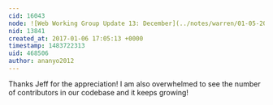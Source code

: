 ```yaml
---
cid: 16043
node: ![Web Working Group Update 13: December](../notes/warren/01-05-2017/web-working-group-update-13-december)
nid: 13841
created_at: 2017-01-06 17:05:13 +0000
timestamp: 1483722313
uid: 468506
author: ananyo2012
---
```


Thanks Jeff for the appreciation! I am also overwhelmed to see the number of contributors in our codebase and it keeps growing!